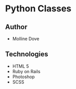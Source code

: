 # Python Classes

## Author
- Molline Dove

## Technologies
- HTML 5
- Ruby on Rails
- Photoshop
- SCSS
